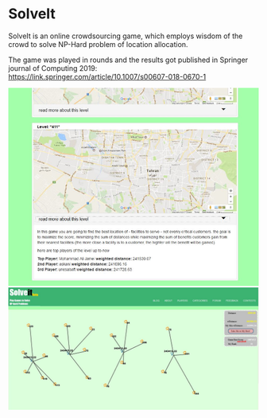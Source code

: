 # SolveIt
SolveIt is an online crowdsourcing game, which employs wisdom of the crowd to solve NP-Hard problem of location allocation.

The game was played in rounds and the results got published in Springer journal of Computing 2019:
https://link.springer.com/article/10.1007/s00607-018-0670-1

![plot](./images/1.JPG)
![plot](./images/2.JPG)
